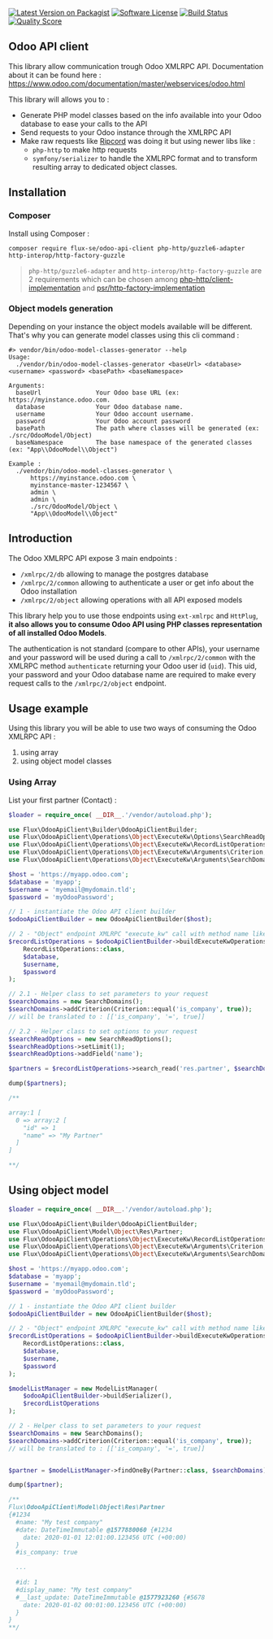 [![Latest Version on Packagist][ico-version]][link-packagist]
[![Software License][ico-license]](LICENSE)
[![Build Status][ico-github-actions]][link-github-actions]
[![Quality Score][ico-code-quality]][link-code-quality]

## Odoo API client

This library allow communication trough Odoo XMLRPC API.
Documentation about it can be found here :
https://www.odoo.com/documentation/master/webservices/odoo.html

This library will allows you to :

 * Generate PHP model classes based on the info available into your Odoo database to ease your calls to the API
 * Send requests to your Odoo instance through the XMLRPC API
 * Make raw requests like [Ripcord](https://github.com/poef/ripcord) was doing it but using newer libs like :
    * `php-http` to make http requests
    * `symfony/serializer` to handle the XMLRPC format and to transform resulting array to dedicated object classes.

## Installation

### Composer

Install using Composer :

```shell
composer require flux-se/odoo-api-client php-http/guzzle6-adapter http-interop/http-factory-guzzle
```
> `php-http/guzzle6-adapter` and `http-interop/http-factory-guzzle` are 2 requirements which can be chosen among
> [php-http/client-implementation](https://packagist.org/providers/php-http/client-implementation) and [psr/http-factory-implementation](https://packagist.org/providers/psr/http-factory-implementation)

### Object models generation

Depending on your instance the object models available will be different.
That's why you can generate model classes using this cli command :

```shell
#> vendor/bin/odoo-model-classes-generator --help
Usage:
  ./vendor/bin/odoo-model-classes-generator <baseUrl> <database> <username> <password> <basePath> <baseNamespace>

Arguments:
  baseUrl               Your Odoo base URL (ex: https://myinstance.odoo.com.
  database              Your Odoo database name.
  username              Your Odoo account username.
  password              Your Odoo account password
  basePath              The path where classes will be generated (ex: ./src/OdooModel/Object)
  baseNamespace         The base namespace of the generated classes (ex: "App\\OdooModel\\Object")

Example :
  ./vendor/bin/odoo-model-classes-generator \
      https://myinstance.odoo.com \
      myinstance-master-1234567 \
      admin \
      admin \
      ./src/OdooModel/Object \
      "App\\OdooModel\\Object"
```

## Introduction

The Odoo XMLRPC API expose 3 main endpoints :

 - `/xmlrpc/2/db` allowing to manage the postgres database
 - `/xmlrpc/2/common` allowing to authenticate a user or get info about the Odoo installation
 - `/xmlrpc/2/object` allowing operations with all API exposed models

This library help you to use those endpoints using `ext-xmlrpc` and `HttPlug`, **it also allows you to
consume Odoo API using PHP classes representation of all installed Odoo Models**.

The authentication is not standard (compare to other APIs), your username and your password will be used during a call to
`/xmlrpc/2/common` with the XMLRPC method `authenticate` returning your Odoo user id (`uid`).
This uid, your password and your Odoo database name are required to make every request calls to the
`/xmlrpc/2/object` endpoint.

## Usage example

Using this library you will be able to use two ways of consuming the Odoo XMLRPC API :

1. using array
2. using object model classes

### Using Array

List your first partner (Contact) :

```php
$loader = require_once( __DIR__.'/vendor/autoload.php');

use Flux\OdooApiClient\Builder\OdooApiClientBuilder;
use Flux\OdooApiClient\Operations\Object\ExecuteKw\Options\SearchReadOptions;
use Flux\OdooApiClient\Operations\Object\ExecuteKw\RecordListOperations;
use Flux\OdooApiClient\Operations\Object\ExecuteKw\Arguments\Criterion;
use Flux\OdooApiClient\Operations\Object\ExecuteKw\Arguments\SearchDomains;

$host = 'https://myapp.odoo.com';
$database = 'myapp';
$username = 'myemail@mydomain.tld';
$password = 'myOdooPassword';

// 1 - instantiate the Odoo API client builder
$odooApiClientBuilder = new OdooApiClientBuilder($host);

// 2 - "Object" endpoint XMLRPC "execute_kw" call with method name like "search*" or "read")
$recordListOperations = $odooApiClientBuilder->buildExecuteKwOperations(
    RecordListOperations::class,
    $database,
    $username,
    $password
);

// 2.1 - Helper class to set parameters to your request
$searchDomains = new SearchDomains();
$searchDomains->addCriterion(Criterion::equal('is_company', true));
// will be translated to : [['is_company', '=', true]]

// 2.2 - Helper class to set options to your request
$searchReadOptions = new SearchReadOptions();
$searchReadOptions->setLimit(1);
$searchReadOptions->addField('name');

$partners = $recordListOperations->search_read('res.partner', $searchDomains, $searchReadOptions);

dump($partners);

/**

array:1 [
  0 => array:2 [
    "id" => 1
    "name" => "My Partner"
  ]
]

**/
```

## Using object model

```php
$loader = require_once( __DIR__.'/vendor/autoload.php');

use Flux\OdooApiClient\Builder\OdooApiClientBuilder;
use Flux\OdooApiClient\Model\Object\Res\Partner;
use Flux\OdooApiClient\Operations\Object\ExecuteKw\RecordListOperations;
use Flux\OdooApiClient\Operations\Object\ExecuteKw\Arguments\Criterion;
use Flux\OdooApiClient\Operations\Object\ExecuteKw\Arguments\SearchDomains;

$host = 'https://myapp.odoo.com';
$database = 'myapp';
$username = 'myemail@mydomain.tld';
$password = 'myOdooPassword';

// 1 - instantiate the Odoo API client builder
$odooApiClientBuilder = new OdooApiClientBuilder($host);

// 2 - "Object" endpoint XMLRPC "execute_kw" call with method name like "search*" or "read")
$recordListOperations = $odooApiClientBuilder->buildExecuteKwOperations(
    RecordListOperations::class,
    $database,
    $username,
    $password
);

$modelListManager = new ModelListManager(
    $odooApiClientBuilder->buildSerializer(),
    $recordListOperations
);

// 2 - Helper class to set parameters to your request
$searchDomains = new SearchDomains();
$searchDomains->addCriterion(Criterion::equal('is_company', true));
// will be translated to : [['is_company', '=', true]]


$partner = $modelListManager->findOneBy(Partner::class, $searchDomains);

dump($partner);

/**
Flux\OdooApiClient\Model\Object\Res\Partner
{#1234
  #name: "My test company"
  #date: DateTimeImmutable @1577880060 {#1234
    date: 2020-01-01 12:01:00.123456 UTC (+00:00)
  }
  #is_company: true

  ...
  
  #id: 1
  #display_name: "My test company"
  #__last_update: DateTimeImmutable @1577923260 {#5678
    date: 2020-01-02 00:01:00.123456 UTC (+00:00)
  }
}
**/
```

[ico-version]: https://img.shields.io/packagist/v/flux-se/odoo-api-client.svg?style=flat-square
[ico-license]: https://img.shields.io/badge/license-MIT-brightgreen.svg?style=flat-square
[ico-github-actions]: https://github.com/FLUX-SE/odoo-api-client/workflows/Build/badge.svg
[ico-code-quality]: https://img.shields.io/scrutinizer/g/FLUX-SE/odoo-api-client.svg?style=flat-square

[link-packagist]: https://packagist.org/packages/flux-se/odoo-api-client
[link-github-actions]: https://github.com/FLUX-SE/odoo-api-client/actions?query=workflow%3A"Build"
[link-scrutinizer]: https://scrutinizer-ci.com/g/FLUX-SE/odoo-api-client/code-structure
[link-code-quality]: https://scrutinizer-ci.com/g/FLUX-SE/odoo-api-client
